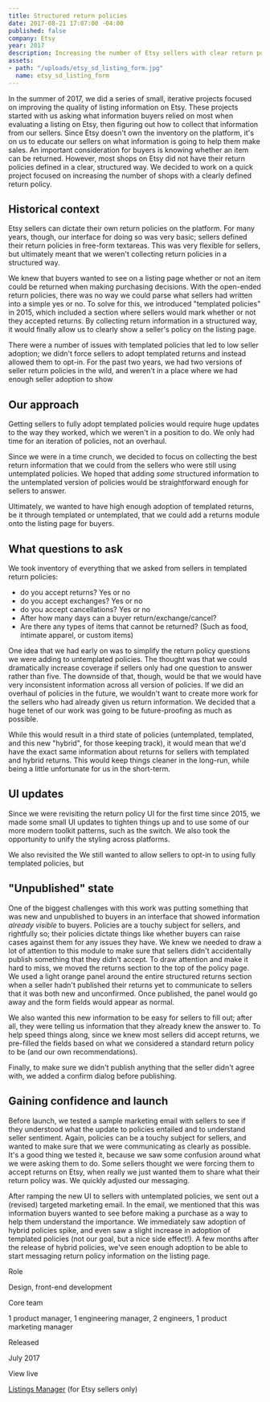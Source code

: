 ```yaml
---
title: Structured return policies
date: 2017-08-21 17:07:00 -04:00
published: false
company: Etsy
year: 2017
description: Increasing the number of Etsy sellers with clear return policies.
assets:
- path: "/uploads/etsy_sd_listing_form.jpg"
  name: etsy_sd_listing_form
---
```


In the summer of 2017, we did a series of small, iterative projects focused on improving the quality of listing information on Etsy. These projects started with us asking what information buyers relied on most when evaluating a listing on Etsy, then figuring out how to collect that information from our sellers. Since Etsy doesn't own the inventory on the platform, it's on us to educate our sellers on what information is going to help them make sales. An important consideration for buyers is knowing whether an item can be returned. However, most shops on Etsy did not have their return policies defined in a clear, structured way. We decided to work on a quick project focused on increasing the number of shops with a clearly defined return policy.


## Historical context

Etsy sellers can dictate their own return policies on the platform. For many years, though, our interface for doing so was very basic; sellers defined their return policies in free-form textareas. This was very flexible for sellers, but ultimately meant that we weren't collecting return policies in a structured way.

We knew that buyers wanted to see on a listing page whether or not an item could be returned when making purchasing decisions. With the open-ended return policies, there was no way we could parse what sellers had written into a simple yes or no. To solve for this, we introduced "templated policies" in 2015, which included a section where sellers would mark whether or not they accepted returns. By collecting return information in a structured way, it would finally allow us to clearly show a seller's policy on the listing page.

There were a number of issues with templated policies that led to low seller adoption; we didn't force sellers to adopt templated returns and instead allowed them to opt-in. For the past two years, we had two versions of seller return policies in the wild, and weren't in a place where we had enough seller adoption to show 


## Our approach

Getting sellers to fully adopt templated policies would require huge updates to the way they worked, which we weren't in a position to do. We only had time for an iteration of policies, not an overhaul.

Since we were in a time crunch, we decided to focus on collecting the best return information that we could from the sellers who were still using untemplated policies. We hoped that adding *some* structured information to the untemplated version of policies would be straightforward enough for sellers to answer.

Ultimately, we wanted to have high enough adoption of templated returns, be it through templated or untemplated, that we could add a returns module onto the listing page for buyers.


## What questions to ask

We took inventory of everything that we asked from sellers in templated return policies:
- do you accept returns? Yes or no
- do you accept exchanges? Yes or no
- do you accept cancellations? Yes or no
- After how many days can a buyer return/exchange/cancel?
- Are there any types of items that cannot be returned? (Such as food, intimate apparel, or custom items)

One idea that we had early on was to simplify the return policy questions we were adding to untemplated policies. The thought was that we could dramatically increase coverage if sellers only had one question to answer rather than five. The downside of that, though, would be that we would have very inconsistent information across all version of policies. If we did an overhaul of policies in the future, we wouldn't want to create more work for the sellers who had already given us return information. We decided that a huge tenet of our work was going to be future-proofing as much as possible.

While this would result in a third state of policies (untemplated, templated, and this new "hybrid", for those keeping track), it would mean that we'd have the exact same information about returns for sellers with templated and hybrid returns. This would keep things cleaner in the long-run, while being a little unfortunate for us in the short-term.


## UI updates

Since we were revisiting the return policy UI for the first time since 2015, we made some small UI updates to tighten things up and to use some of our more modern toolkit patterns, such as the switch. We also took the opportunity to unify the styling across platforms.

We also revisited the We still wanted to allow sellers to opt-in to using fully templated policies, but 


## "Unpublished" state

One of the biggest challenges with this work was putting something that was new and unpublished to buyers in an interface that showed information *already visible* to buyers. Policies are a touchy subject for sellers, and rightfully so; their policies dictate things like whether buyers can raise cases against them for any issues they have. We knew we needed to draw a lot of attention to this module to make sure that sellers didn't accidentally publish something that they didn't accept. To draw attention and make it hard to miss, we moved the returns section to the top of the policy page. We used a light orange panel around the entire structured returns section when a seller hadn't published their returns yet to communicate to sellers that it was both new and unconfirmed. Once published, the panel would go away and the form fields would appear as normal.

We also wanted this new information to be easy for sellers to fill out; after all, they were telling us information that they already knew the answer to. To help speed things along, since we knew most sellers did accept returns, we pre-filled the fields based on what we considered a standard return policy to be (and our own recommendations).

Finally, to make sure we didn't publish anything that the seller didn't agree with, we added a confirm dialog before publishing.



## Gaining confidence and launch

Before launch, we tested a sample marketing email with sellers to see if they understood what the update to policies entailed and to understand seller sentiment. Again, policies can be a touchy subject for sellers, and wanted to make sure that we were communicating as clearly as possible. It's a good thing we tested it, because we saw some confusion around what we were asking them to do. Some sellers thought we were forcing them to accept returns on Etsy, when really we just wanted them to share what their return policy was. We quickly adjusted our messaging. 

After ramping the new UI to sellers with untemplated policies, we sent out a (revised) targeted marketing email. In the email, we mentioned that this was information buyers wanted to see before making a purchase as a way to help them understand the importance. We immediately saw adoption of hybrid policies spike, and even saw a slight increase in adoption of templated policies (not our goal, but a nice side effect!). A few months after the release of hybrid policies, we've seen enough adoption to be able to start messaging return policy information on the listing page.



<div class="col-group body-mono mt-sm-4 mb-sm-4">
	<div class="col col-sm-12 col-md-3">
		<p class="bold mb-sm-0 mb-md-1">Role</p>
	</div>
	<div class="col col-sm-12 col-md-9">
		<p class="mb-sm-1">Design, front-end development</p>
	</div>
	<div class="col col-sm-12 col-md-3">
		<p class="bold mb-sm-0 mb-md-1">Core team</p>
	</div>
	<div class="col col-sm-12 col-md-9">
		<p class="mb-sm-1">1 product manager, 1 engineering manager, 2 engineers, 1 product marketing manager</p>
	</div>
	<div class="col col-sm-12 col-md-3">
		<p class="bold mb-sm-0 mb-md-1">Released</p>
	</div>
	<div class="col col-sm-12 col-md-9">
		<p class="mb-sm-1">July 2017</p>
	</div>
	<div class="col col-sm-12 col-md-3">
		<p class="bold mb-sm-0 mb-md-1">View live</p>
	</div>
	<div class="col col-sm-12 col-md-9">
		<p class="mb-sm-1"><a href="http://etsy.com/your/shops/me/tools/listings">Listings Manager</a> (for Etsy sellers only)</p>
	</div>
</div>
